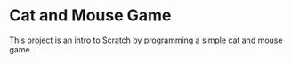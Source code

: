 # Cat and Mouse Game
This project is an intro to Scratch by programming a simple cat and mouse game.
